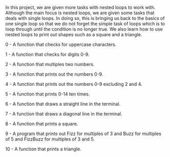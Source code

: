 In this project, we are given more tasks with nested loops to work with. Although the main focus is nested loops, we are given some tasks that deals with single loops. In doing so, this is bringing us back to the basics of one single loop so that we do not forget the simple task of loops which is to loop through until the condition is no longer true. We also learn how to use nested loops to print out shapes such as a square and a triangle.

0 - A function that checks for uppercase characters.

1 - A function that checks for digits 0-9.

2 - A function that multiples two numbers.

3 - A function that prints out the numbers 0-9.

4 - A function that prints out the numbers 0-9 excluding 2 and 4.

5 - A function that prints 0-14 ten times.

6 - A function that draws a straight line in the terminal.

7 - A function that draws a diagonal line in the terminal.

8 - A function that prints a square.

9 - A program that prints out Fizz for multiples of 3 and Buzz for multiples of 5 and FizzBuzz for multiples of 3 and 5.

10 - A function that prints a triangle.
